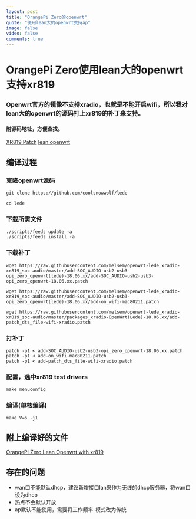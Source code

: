 ```yaml
---
layout: post
title: "OrangePi Zero的openwrt"
quote: "使用lean大的openwrt支持ap"
image: false
video: false
comments: true
---
```


# OrangePi Zero使用lean大的openwrt支持xr819

### Openwrt官方的镜像不支持xradio，也就是不能开启wifi，所以我对lean大的openwrt的源码打上xr819的补丁来支持。
#### 附源码地址，方便查找。

[XR819 Patch](https://github.com/melsem/openwrt-lede_xradio-xr819_soc-audio)
[lean openwrt](https://github.com/coolsnowwolf/lede)

## 编译过程
### 克隆openwrt源码

`git clone https://github.com/coolsnowwolf/lede`

`cd lede`

### 下载所需文件

```
./scripts/feeds update -a 
./scripts/feeds install -a
```

### 下载补丁

```
wget https://raw.githubusercontent.com/melsem/openwrt-lede_xradio-xr819_soc-audio/master/add-SOC_AUDIO-usb2-usb3-opi_zero_openwrt(lede)-18.06.xx/add-SOC_AUDIO-usb2-usb3-opi_zero_openwrt-18.06.xx.patch

wget https://raw.githubusercontent.com/melsem/openwrt-lede_xradio-xr819_soc-audio/master/add-SOC_AUDIO-usb2-usb3-opi_zero_openwrt(lede)-18.06.xx/add-on_wifi-mac80211.patch

wget https://raw.githubusercontent.com/melsem/openwrt-lede_xradio-xr819_soc-audio/master/packages_xradio-OpenWrt(Lede)-18.06.xx/add-patch_dts_file-wifi-xradio.patch
```

### 打补丁

```
patch -p1 < add-SOC_AUDIO-usb2-usb3-opi_zero_openwrt-18.06.xx.patch
patch -p1 < add-on_wifi-mac80211.patch
patch -p1 < add-patch_dts_file-wifi-xradio.patch
```

### 配置，选中xr819 test drivers

`make menuconfig` 

### 编译(单核编译)

`make V=s -j1`

## 附上编译好的文件

[OrangePi Zero Lean Openwrt with xr819](https://www.lanzous.com/i8qv4fe)

## 存在的问题
* wan口不能默认dhcp，建议新增接口lan来作为无线的dhcp服务器，将wan口设为dhcp
* 热点不会默认开放
* ap默认不能使用，需要将工作频率-模式改为传统
